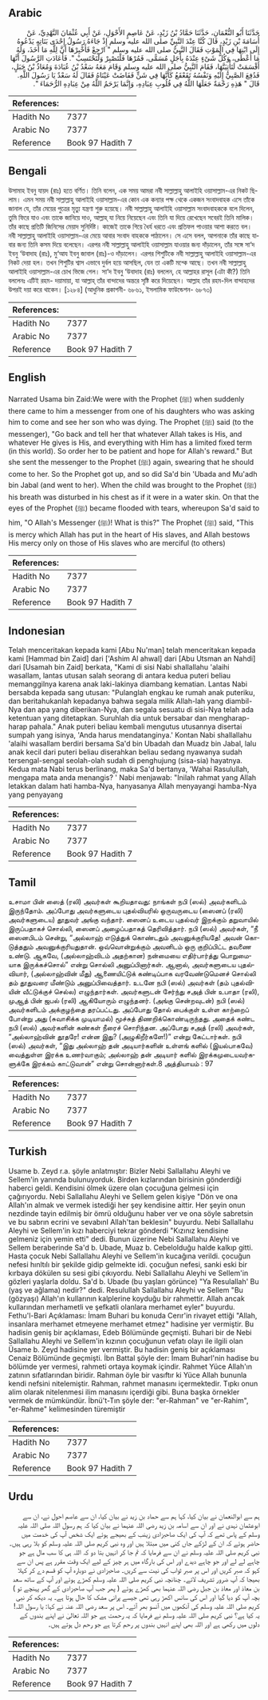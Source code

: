 ## Arabic


<div dir="rtl" lang="ar" style={{fontSize:'larger',backgroundColor:'#f8f9fa',padding:20}}>
حَدَّثَنَا أَبُو النُّعْمَانِ، حَدَّثَنَا حَمَّادُ بْنُ زَيْدٍ، عَنْ عَاصِمٍ الأَحْوَلِ، عَنْ أَبِي عُثْمَانَ النَّهْدِيِّ، عَنْ أُسَامَةَ بْنِ زَيْدٍ، قَالَ كُنَّا عِنْدَ النَّبِيِّ صلى الله عليه وسلم إِذْ جَاءَهُ رَسُولُ إِحْدَى بَنَاتِهِ يَدْعُوهُ إِلَى ابْنِهَا فِي الْمَوْتِ فَقَالَ النَّبِيُّ صلى الله عليه وسلم ‏"‏ ارْجِعْ فَأَخْبِرْهَا أَنَّ لِلَّهِ مَا أَخَذَ، وَلَهُ مَا أَعْطَى، وَكُلُّ شَىْءٍ عِنْدَهُ بِأَجَلٍ مُسَمًّى، فَمُرْهَا فَلْتَصْبِرْ وَلْتَحْتَسِبْ ‏"‏‏.‏ فَأَعَادَتِ الرَّسُولَ أَنَّهَا أَقْسَمَتْ لَتَأْتِيَنَّهَا، فَقَامَ النَّبِيُّ صلى الله عليه وسلم وَقَامَ مَعَهُ سَعْدُ بْنُ عُبَادَةَ وَمُعَاذُ بْنُ جَبَلٍ، فَدُفِعَ الصَّبِيُّ إِلَيْهِ وَنَفْسُهُ تَقَعْقَعُ كَأَنَّهَا فِي شَنٍّ فَفَاضَتْ عَيْنَاهُ فَقَالَ لَهُ سَعْدٌ يَا رَسُولَ اللَّهِ‏.‏ قَالَ ‏"‏ هَذِهِ رَحْمَةٌ جَعَلَهَا اللَّهُ فِي قُلُوبِ عِبَادِهِ، وَإِنَّمَا يَرْحَمُ اللَّهُ مِنْ عِبَادِهِ الرُّحَمَاءَ ‏"‏‏.‏
</div>
<div style={{backgroundColor:'#f8f9fa',padding:20, marginBottom: 10}}><table> <thead> <tr> <th>References:</th> <th></th> </tr> </thead> <tbody><tr><td>Hadith No</td><td>7377</td></tr><tr><td>Arabic No</td><td>7377</td></tr><tr><td>Reference</td><td>Book 97 Hadith 7</td></tr></tbody></table></div>

## Bengali


<div dir="ltr" lang="bn" style={{fontSize:'larger',backgroundColor:'#f8f9fa',padding:20}}>
উসামাহ ইবনু যায়দ (রাঃ) হতে বর্ণিত। তিনি বলেন, এক সময় আমরা নবী সাল্লাল্লাহু আলাইহি ওয়াসাল্লাম-এর নিকট ছিলাম। এমন সময় নবী সাল্লাল্লাহু আলাইহি ওয়াসাল্লাম-এর কোন এক কন্যার পক্ষ থেকে একজন সংবাদবাহক এসে তাঁকে জানাল যে, তাঁর মেয়ের পুত্রের মৃত্যু যন্ত্রণা শুরু হয়েছে। নবী সাল্লাল্লাহু আলাইহি ওয়াসাল্লাম সংবাদবাহককে বলে দিলেন, তুমি ফিরে যাও এবং তাকে জানিয়ে দাও, আল্লাহ্ যা নিয়ে নিয়েছেন এবং তিনি যা দিয়ে রেখেছেন সবেরই তিনি মালিক। তাঁর কাছে প্রতিটি জিনিসের মেয়াদ সুনির্দিষ্ট। কাজেই তাকে গিয়ে ধৈর্য ধরতে এবং প্রতিফল পাওয়ার আশা করতে বল। নবী সাল্লাল্লাহু আলাইহি ওয়াসাল্লাম-এর মেয়ে আবার সংবাদ বাহককে পাঠালেন। সে এসে বলল, আপনাকে তাঁর কাছে যাবার জন্য তিনি কসম দিয়ে বলেছেন। এরপর নবী সাল্লাল্লাহু আলাইহি ওয়াসাল্লাম যাওয়ার জন্য দাঁড়ালেন, তাঁর সঙ্গে সা‘দ ইবনু ‘উবাদাহ (রাঃ), মু‘আয ইবনু জাবাল (রাঃ)-ও দাঁড়ালেন। এরপর শিশুটিকে নবী সাল্লাল্লাহু আলাইহি ওয়াসাল্লাম-এর নিকট দেয়া হল। তখন শিশুটির শ্বাস এভাবে দুর্বল হয়ে আসছিল, যেন তা একটি মশ্কে আছে। তখন নবী সাল্লাল্লাহু আলাইহি ওয়াসাল্লাম-এর চোখ ভিজে গেল। সা‘দ ইবনু ‘উবাদাহ (রাঃ) বললেন, হে আল্লাহর রাসূল (এটা কী?) তিনি বললেনঃ এটিই রহম- দয়ামায়া, যা আল্লাহ্ তাঁর বান্দাদের অন্তরে সৃষ্টি করে দিয়েছেন। আল্লাহ তাঁর রহম-দিল বান্দাহদের উপরই দয়া করে থাকেন। [১২৮৪] (আধুনিক প্রকাশনী- ৬৮৬১, ইসলামিক ফাউন্ডেশন- ৬৮৭৩)
</div>
<div style={{backgroundColor:'#f8f9fa',padding:20, marginBottom: 10}}><table> <thead> <tr> <th>References:</th> <th></th> </tr> </thead> <tbody><tr><td>Hadith No</td><td>7377</td></tr><tr><td>Arabic No</td><td>7377</td></tr><tr><td>Reference</td><td>Book 97 Hadith 7</td></tr></tbody></table></div>

## English


<div dir="ltr" lang="en" style={{fontSize:'larger',backgroundColor:'#f8f9fa',padding:20}}>
Narrated Usama bin Zaid:We were with the Prophet (ﷺ) when suddenly there came to him a messenger from one of his daughters who was asking him to come and see her son who was dying. The Prophet (ﷺ) said (to the messenger), "Go back and tell her that whatever Allah takes is His, and whatever He gives is His, and everything with Him has a limited fixed term (in this world). So order her to be patient and hope for Allah's reward." But she sent the messenger to the Prophet (ﷺ) again, swearing that he should come to her. So the Prophet got up, and so did Sa'd bin 'Ubada and Mu'adh bin Jabal (and went to her). When the child was brought to the Prophet (ﷺ) his breath was disturbed in his chest as if it were in a water skin. On that the eyes of the Prophet (ﷺ) became flooded with tears, whereupon Sa'd said to him, "O Allah's Messenger (ﷺ)! What is this?" The Prophet (ﷺ) said, "This is mercy which Allah has put in the heart of His slaves, and Allah bestows His mercy only on those of His slaves who are merciful (to others)
</div>
<div style={{backgroundColor:'#f8f9fa',padding:20, marginBottom: 10}}><table> <thead> <tr> <th>References:</th> <th></th> </tr> </thead> <tbody><tr><td>Hadith No</td><td>7377</td></tr><tr><td>Arabic No</td><td>7377</td></tr><tr><td>Reference</td><td>Book 97 Hadith 7</td></tr></tbody></table></div>

## Indonesian


<div dir="ltr" lang="id" style={{fontSize:'larger',backgroundColor:'#f8f9fa',padding:20}}>
Telah menceritakan kepada kami [Abu Nu'man] telah menceritakan kepada kami [Hammad bin Zaid] dari ['Ashim Al ahwal] dari [Abu Utsman an Nahdi] dari [Usamah bin Zaid] berkata, "Kami di sisi Nabi shallallahu 'alaihi wasallam, lantas utusan salah seorang di antara kedua puteri beliau memanggilnya karena anak laki-lakinya diambang kematian. Lantas Nabi bersabda kepada sang utusan: "Pulanglah engkau ke rumah anak puteriku, dan beritahukanlah kepadanya bahwa segala milik Allah-lah yang diambil-Nya dan apa yang diberikan-Nya, dan segala sesuatu di sisi-Nya telah ada ketentuan yang ditetapkan. Suruhlah dia untuk bersabar dan mengharap-harap pahala." Anak puteri beliau kembali mengutus utusannya disertai sumpah yang isinya, 'Anda harus mendatanginya.' Kontan Nabi shallallahu 'alaihi wasallam berdiri bersama Sa'd bin Ubadah dan Muadz bin Jabal, lalu anak kecil dari puteri beliau diserahkan beliau sedang nyawanya sudah tersengal-sengal seolah-olah sudah di penghujung (sisa-sia) hayatnya. Kedua mata Nabi terus berlinang, maka Sa'd bertanya, 'Wahai Rasulullah, mengapa mata anda menangis? ' Nabi menjawab: "Inilah rahmat yang Allah letakkan dalam hati hamba-Nya, hanyasanya Allah menyayangi hamba-Nya yang penyayang
</div>
<div style={{backgroundColor:'#f8f9fa',padding:20, marginBottom: 10}}><table> <thead> <tr> <th>References:</th> <th></th> </tr> </thead> <tbody><tr><td>Hadith No</td><td>7377</td></tr><tr><td>Arabic No</td><td>7377</td></tr><tr><td>Reference</td><td>Book 97 Hadith 7</td></tr></tbody></table></div>

## Tamil


<div dir="ltr" lang="ta" style={{fontSize:'larger',backgroundColor:'#f8f9fa',padding:20}}>
உசாமா பின் ஸைத் (ரலி) அவர்கள் கூறியதாவது: நாங்கள் நபி (ஸல்) அவர்களிடம் இருந்தோம். அப்போது அவர்களுடைய புதல்வியரில் ஒருவருடைய (ஸைனப் (ரலி) அவர்களுடைய) தூதுவர் அங்கு வந்தார். ஸைனப் உடைய புதல்வர் இறக்கும் தறுவாயில் இருப்பதாகச் சொல்லி, ஸைனப் அழைப்பதாகத் தெரிவித்தார். நபி (ஸல்) அவர்கள், “நீ ஸைனபிடம் சென்று, “அல்லாஹ் எடுத்துக் கொண்டதும் அவனுக்குரியதே! அவன் கொடுத்ததும் அவனுக்குரியதுதான். ஒவ்வொன்றுக்கும் அவனிடம் ஒரு குறிப்பிட்ட தவணை உண்டு. ஆகவே, (அல்லாஹ்விடம் அதற்கான) நன்மையை எதிர்பார்த்து பொறுமையாக இருக்கச்சொல்” என்று சொல்லி அனுப்பினார்கள். ஆனால், அவர்களுடைய புதல்வியார், (அல்லாஹ்வின் மீது) ஆணையிட்டுக் கண்டிப்பாக வரவேண்டுமெனச் சொல்லி தம் தூதுவரை மீண்டும் அனுப்பிவைத்தார். உடனே நபி (ஸல்) அவர்கள் (தம் புதல்வியின் வீட்டுக்குச் செல்ல) எழுந்தார்கள். அவர்களுடன் சேர்ந்து சஅத் பின் உபாதா (ரலி), முஆத் பின் ஜபல் (ரலி) ஆகியோரும் எழுந்தனர். (அங்கு சென்றவுடன்) நபி (ஸல்) அவர்களிடம் அக்குழந்தை தரப்பட்டது. அப்போது தோல் பைக்குள் உள்ள காற்றைப் போன்று அது (சுவாசிக்க முடியாமல்) மூச்சுத் திணறிக்கொண்டிருந்தது. அதைக் கண்ட நபி (ஸல்) அவர்களின் கண்கள் நீரைச் சொரிந்தன. அப்போது சஅத் (ரலி) அவர்கள், “அல்லாஹ்வின் தூதரே! என்ன இது? (அழுகிறீர்களே!)” என்று கேட்டார்கள். நபி (ஸல்) அவர்கள், “இது அல்லாஹ் தன் அடியார்களின் உள்ளங் களில் (இயல்பாகவே) வைத்துள்ள இரக்க உணர்வாகும்; அல்லாஹ் தன் அடியார் களில் இரக்கமுடையவர்களுக்கே இரக்கம் காட்டுவான்” என்று சொன்னார்கள்.8 அத்தியாயம் : 97
</div>
<div style={{backgroundColor:'#f8f9fa',padding:20, marginBottom: 10}}><table> <thead> <tr> <th>References:</th> <th></th> </tr> </thead> <tbody><tr><td>Hadith No</td><td>7377</td></tr><tr><td>Arabic No</td><td>7377</td></tr><tr><td>Reference</td><td>Book 97 Hadith 7</td></tr></tbody></table></div>

## Turkish


<div dir="ltr" lang="tr" style={{fontSize:'larger',backgroundColor:'#f8f9fa',padding:20}}>
Usame b. Zeyd r.a. şöyle anlatmıştır: Bizler Nebi Sallallahu Aleyhi ve Sellem'in yanında bulunuyorduk. Birden kızlarından birisinin gönderdiği haberci geldi. Kendisini ölmek üzere olan çocuğuna gelmesi için çağırıyordu. Nebi Sallallahu Aleyhi ve Sellem gelen kişiye "Dön ve ona Allah'ın almak ve vermek istediği her şey kendisine aittir. Her şeyin onun nezdinde tayin edilmiş bir ömrü olduğunu haber ver ve ona söyle sabretsin ve bu sabrın ecrini ve sevabınI Allah'tan beklesin" buyurdu. Nebi Sallallahu Aleyhi ve Sellem'in kızı haberciyi tekrar gönderdi "Kızınız kendisine gelmeniz için yemin etti" dedi. Bunun üzerine Nebi Sallallahu Aleyhi ve Sellem beraberinde Sa'd b. Ubade, Muaz b. Cebelolduğu halde kalkıp gitti. Hasta çocuk Nebi Sallallahu Aleyhi ve Sellem'in kucağına verildi. çocuğun nefesi hınltılı bir şekilde gidip gelmekte idi. çocuğun nefesi, sanki eski bir kırbaya dökülen su sesi gibi çıkıyordu. Nebi Sallallahu Aleyhi ve Sellem'in gözleri yaşlarla doldu. Sa'd b. Ubade (bu yaşları görünce) "Ya Resulallah' Bu (yaş ve ağlama) nedir?" dedi. Resulullah Sallallahu Aleyhi ve Sellem "Bu (gözyaşı) Allah'ın kullarının kalplerine koyduğu bir rahmettir. Allah ancak kullarından merhametli ve şefkatli olanlara merhamet eyler" buyurdu. Fethu'l-Bari Açıklaması: İmam Buhari bu konuda Cerır'in rivayet ettiği "Allah, insanlara merhamet etmeyene merhamet etmez" hadisine yer vermiştir. Bu hadisin geniş bir açıklaması, Edeb Bölümünde geçmişti. Buhari bir de Nebi Sallallahu Aleyhi ve Sellem'in kızının çocuğunun vefatı olayı ile ilgili olan Üsame b. Zeyd hadisine yer vermiştir. Bu hadisin geniş bir açıklaması Cenaiz Bölümünde geçmişti. İbn Battal şöyle der: İmam Buharl'nin hadise bu bölümde yer vermesi, rahmeti ortaya koymak içindir. Rahmet Yüce Allah'ın zatının sıfatlarından biridir. Rahman öyle bir vasıftır ki Yüce Allah bununla kendi nefsini nitelemiştir. Rahman, rahmet manasını içermektedir. Tıpkı onun alim olarak nitelenmesi ilim manasını içerdiği gibi. Buna başka örnekler vermek de mümkündür. İbnü't-Tın şöyle der: "er-Rahman" ve "er-Rahim", "er-Rahme" kelimesinden türemiştir
</div>
<div style={{backgroundColor:'#f8f9fa',padding:20, marginBottom: 10}}><table> <thead> <tr> <th>References:</th> <th></th> </tr> </thead> <tbody><tr><td>Hadith No</td><td>7377</td></tr><tr><td>Arabic No</td><td>7377</td></tr><tr><td>Reference</td><td>Book 97 Hadith 7</td></tr></tbody></table></div>

## Urdu


<div dir="rtl" lang="ur" style={{fontSize:'larger',backgroundColor:'#f8f9fa',padding:20}}>
ہم سے ابوالنعمان نے بیان کیا، کہا ہم سے حماد بن زید نے بیان کیا، ان سے عاصم احول نے، ان سے ابوعثمان نہدی نے اور ان سے اسامہ بن زید رضی اللہ عنہما نے بیان کیا کہ ہم رسول اللہ صلی اللہ علیہ وسلم کے پاس تھے کہ آپ کی ایک صاحبزادی زینب کے بھیجے ہوئے ایک شخص آپ کی خدمت میں حاضر ہوئے کہ ان کے لڑکے جاں کنی میں مبتلا ہیں اور وہ نبی کریم صلی اللہ علیہ وسلم کو بلا رہی ہیں۔ نبی کریم صلی اللہ علیہ وسلم نے ان سے فرمایا کہ تم جا کر انہیں بتا دو کہ اللہ ہی کا سب مال ہے جو چاہے لے لے اور جو چاہے دیدے اور اس کی بارگاہ میں ہر چیز کے لیے ایک وقت مقرر ہے پس ان سے کہو کہ صبر کریں اور اس پر صبر ثواب کی نیت سے کریں۔ صاحبزادی نے دوبارہ آپ کو قسم دے کر کہلا بھیجا کہ آپ ضرور تشریف لائے۔ چنانچہ نبی کریم صلی اللہ علیہ وسلم کھڑے ہوئے اور آپ کے ساتھ سعد بن معاذ اور معاذ بن جبل رضی اللہ عنہما بھی کھڑے ہوئے ( پھر جب آپ صاحبزادی کے گھر پہنچے تو ) بچہ آپ کو دیا گیا اور اس کی سانس اکھڑ رہی تھی جیسے پرانی مشک کا حال ہوتا ہے۔ یہ دیکھ کر نبی کریم صلی اللہ علیہ وسلم کی آنکھوں میں آنسو بھر آئے۔ اس پر سعد رضی اللہ عنہ نے کہا: یا رسول اللہ! یہ کیا ہے؟ نبی کریم صلی اللہ علیہ وسلم نے فرمایا کہ یہ رحمت ہے جو اللہ تعالیٰ نے اپنے بندوں کے دلوں میں رکھی ہے اور اللہ بھی اپنے انہیں بندوں پر رحم کرتا ہے جو رحم دل ہوتے ہیں۔
</div>
<div style={{backgroundColor:'#f8f9fa',padding:20, marginBottom: 10}}><table> <thead> <tr> <th>References:</th> <th></th> </tr> </thead> <tbody><tr><td>Hadith No</td><td>7377</td></tr><tr><td>Arabic No</td><td>7377</td></tr><tr><td>Reference</td><td>Book 97 Hadith 7</td></tr></tbody></table></div>